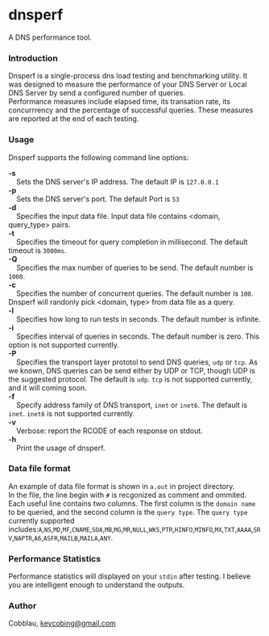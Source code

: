 dnsperf
======
A DNS performance tool.

### Introduction
Dnsperf is a single-process dns load testing and benchmarking utility. It was designed to measure the performance of your
DNS Server or Local DNS Server by send a configured number of queries.  
Performance measures include elapsed time, its transation rate, its concurrrency and the percentage of successful queries.
These measures are reported at the end of each testing.

### Usage
Dnsperf supports the following command line options:  

**-s**  
&nbsp;&nbsp;&nbsp;&nbsp;Sets the DNS server's IP address. The default IP is `127.0.0.1`   
**-p**  
&nbsp;&nbsp;&nbsp;&nbsp;Sets the DNS server's port. The default Port is `53`   
**-d**   
&nbsp;&nbsp;&nbsp;&nbsp;Specifies the input data file. Input data file contains <domain, query_type> pairs.  
**-t**  
&nbsp;&nbsp;&nbsp;&nbsp;Specifies the timeout for query completion in millisecond. The default timeout is `3000ms`.  
**-Q**  
&nbsp;&nbsp;&nbsp;&nbsp;Specifies the max number of queries to be send. The default number is `1000`.  
**-c**  
&nbsp;&nbsp;&nbsp;&nbsp;Specifies the number of concurrent queries. The default number is `100`. Dnsperf will randonly pick <domain, type> from data file as a query.  
**-l**  
&nbsp;&nbsp;&nbsp;&nbsp;Specifies how long to run tests in seconds. The default number is infinite.  
**-i**  
&nbsp;&nbsp;&nbsp;&nbsp;Specifies interval of queries in seconds. The default number is zero. This option is not supported currently.  
**-P**  
&nbsp;&nbsp;&nbsp;&nbsp;Specifies the transport layer prototol to send DNS queries, `udp` or `tcp`. As we known, DNS queries can be send either by UDP or TCP, though UDP is the suggested protocol. The default is `udp`. `tcp` is not supported currently, and it will coming soon.  
**-f**  
&nbsp;&nbsp;&nbsp;&nbsp;Specify address family of DNS transport, `inet` or `inet6`. The default is `inet`. `inet6` is not supported currently.  
**-v**  
&nbsp;&nbsp;&nbsp;&nbsp;Verbose: report the RCODE of each response on stdout.  
**-h**  
&nbsp;&nbsp;&nbsp;&nbsp;Print the usage of dnsperf.  

### Data file format  
An example of data file format is shown in `a.out` in project directory.  
In the file, the line begin with `#` is recgonized as comment and ommited. Each useful line contains two columns. The first column is the `domain name` to be queried, and the second column is the `query type`. The `query type` currently supported includes:`A`,`NS`,`MD`,`MF`,`CNAME`,`SOA`,`MB`,`MG`,`MR`,`NULL`,`WKS`,`PTR`,`HINFO`,`MINFO`,`MX`,`TXT`,`AAAA`,`SRV`,`NAPTR`,`A6`,`ASFR`,`MAILB`,`MAILA`,`ANY`.

### Performance Statistics  
Performance statistics will displayed on your `stdin` after testing. I believe you are intelligent enough to understand the outputs.  

### Author
Cobblau, <keycobing@gmail.com>
